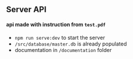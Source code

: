 ## Server API
#### api made with instruction from `test.pdf`

- `npm run serve:dev` to start the server
- `/src/database/master.db` is already populated
- documentation in `/documentation` folder